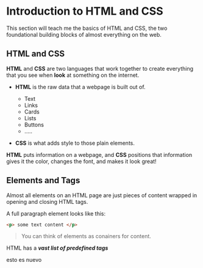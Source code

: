 # Introduction to HTML and CSS

This section will teach me the basics of HTML and CSS, the two foundational building blocks of almost everything on the web.

## HTML and CSS

**HTML** and **CSS** are two languages that work together to create everything that you see when **look** at something on the internet.

- **HTML** is the raw data that a webpage is built out of.
    - Text
    - Links
    - Cards
    - Lists
    - Buttons
    - .....

- **CSS** is what adds style to those plain elements.

**HTML** puts information on a webpage, and **CSS** positions that information gives it the color, changes the font, and makes it look great!

## Elements and Tags

Almost all elements on an HTML page are just pieces of content wrapped in opening and closing HTML tags.

A full paragraph element looks like this:

```html
<p> some text content </p>
```

> You can think of elements as conainers for content.

HTML has a ***vast list of predefined tags*** 

esto es nuevo